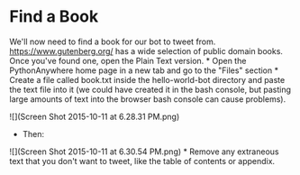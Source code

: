 # Find a Book

We'll now need to find a book for our bot to tweet from. https://www.gutenberg.org/ has a wide selection of public domain books. Once you've found one, open the Plain Text version.
* 
Open the PythonAnywhere home page in a new tab and go to the "Files" section
* 
Create a file called book.txt inside the hello-world-bot directory and paste the text file into it (we could have created it in the bash console, but pasting large amounts of text into the browser bash console can cause problems).

![](Screen Shot 2015-10-11 at 6.28.31 PM.png)
* Then:


![](Screen Shot 2015-10-11 at 6.30.54 PM.png)
* 
Remove any extraneous text that you don't want to tweet, like the table of contents or appendix.
